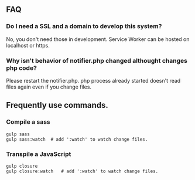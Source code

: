 ## FAQ

### Do I need a SSL and a domain to develop this system?

No, you don't need those in development.
Service Worker can be hosted on localhost or https.

### Why isn't behavior of notifier.php changed althought changes php code?

Please restart the notifier.php.
php process already started doesn't read files again even if you change files.

## Frequently use commands.

### Compile a sass

```
gulp sass
gulp sass:watch  # add ':watch' to watch change files.
```

### Transpile a JavaScript

```
gulp closure
gulp closure:watch   # add ':watch' to watch change files.
```

